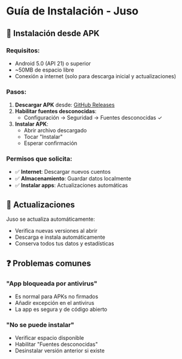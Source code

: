 # Guía de Instalación - Juso

## 📱 Instalación desde APK

### Requisitos:
- Android 5.0 (API 21) o superior
- ~50MB de espacio libre
- Conexión a internet (solo para descarga inicial y actualizaciones)

### Pasos:
1. **Descargar APK** desde: [GitHub Releases](https://github.com/IXronos/lector-velocidad-contenido/releases)
2. **Habilitar fuentes desconocidas**:
   - Configuración → Seguridad → Fuentes desconocidas ✓
3. **Instalar APK**:
   - Abrir archivo descargado
   - Tocar "Instalar"
   - Esperar confirmación

### Permisos que solicita:
- ✅ **Internet**: Descargar nuevos cuentos
- ✅ **Almacenamiento**: Guardar datos localmente
- ✅ **Instalar apps**: Actualizaciones automáticas

## 🔄 Actualizaciones

Juso se actualiza automáticamente:
- Verifica nuevas versiones al abrir
- Descarga e instala automáticamente
- Conserva todos tus datos y estadísticas

## ❓ Problemas comunes

### "App bloqueada por antivirus"
- Es normal para APKs no firmados
- Añadir excepción en el antivirus
- La app es segura y de código abierto

### "No se puede instalar"
- Verificar espacio disponible
- Habilitar "Fuentes desconocidas"
- Desinstalar versión anterior si existe